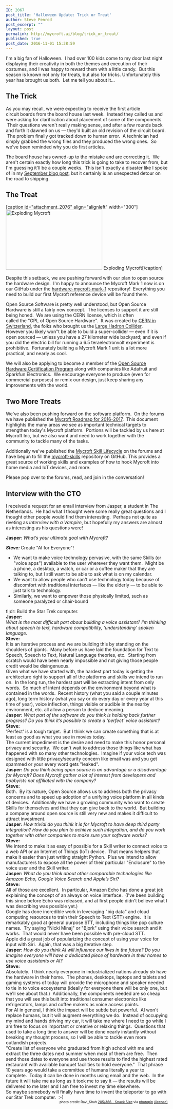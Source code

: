 ```yaml
---
ID: 2067
post_title: 'Halloween Update: Trick or Treat'
author: Steve Penrod
post_excerpt: ""
layout: post
permalink: http://mycroft.ai/blog/trick_or_treat/
published: true
post_date: 2016-11-01 15:38:59
---
```

I'm a big fan of Halloween.  I had over 100 kids come to my door last night displaying their creativity in both the themes and execution of their costumes, and I was happy to reward them with a little candy.  But this season is known not only for treats, but also for tricks. Unfortunately this year has brought us both.  Let me tell you about it...
<h2>The Trick</h2>
As you may recall, we were expecting to receive the first article circuit boards from the board house last week.  Instead they called us and were asking for clarification about placement of some of the components.  Their questions weren't really making sense, and after a few rounds back and forth it dawned on us — they'd built an old revision of the circuit board.  The problem finally got tracked down to human error.  A technician had simply grabbed the wrong files and they produced the wrong ones.  So we've been reminded why you do first articles.

The board house has owned-up to the mistake and are correcting it.  We aren't certain exactly how long this trick is going to take to recover from, but I'm guessing it'll be a couple weeks.  This isn't exactly a disaster like I spoke of in my <a href="https://mycroft.ai/shipping-update-and-launchkc/">September blog post</a>, but it certainly is an unexpected detour on the road to shipping.
<h2>The Treat</h2>
[caption id="attachment_2076" align="alignleft" width="300"]<a href="https://mycroft.ai/wp-content/uploads/2016/11/mycroft-exploded.png"><img class="size-medium wp-image-2076" src="https://mycroft.ai/wp-content/uploads/2016/11/mycroft-exploded-300x187.png" alt="Exploding Mycroft" width="300" height="187" /></a> Exploding Mycroft[/caption]

Despite this setback, we are pushing forward with our plan to open source the hardware design.  I'm happy to announce the Mycroft Mark 1 now is on our GitHub under the <a href="https://github.com/MycroftAI/hardware-mycroft-mark-1">hardware-mycroft-mark-1</a> repository!  Everything you need to build our first Mycroft reference device will be found there.

Open Source Software is pretty well understood, but Open Source Hardware is still a fairly new concept.  The licenses to support it are still being honed.  We are using the CERN license, which is often called the "GPL of Open Source Hardware".  It was created by <a href="http://arstechnica.com/information-technology/2011/07/for-the-good-of-all-of-us-cern-launches-open-source-hardware-effort/">CERN in Switzerland</a>, the folks who brought us the <a href="https://en.wikipedia.org/wiki/Large_Hadron_Collider#Second_run_.282015_onward.29">Large Hadron Collider</a>. However you likely won"t be able to build a super-collider — even if it is open sourced — unless you have a 27 kilometer wide backyard; and even if you did the electric bill for running a 6.5 teraelectronvolt experiment is prohibitive.  Fortunately building a Mycroft Mark 1 unit is a lot more practical, and nearly as cool.

We will also be applying to become a member of the <a href="http://www.oshwa.org/2016/10/07/announcing-the-oshwa-open-source-hardware-certification-program/">Open Source Hardware Certification Program</a> along with companies like Adafruit and Sparkfun Electronics.  We encourage everyone to produce (even for commercial purposes) or remix our design, just keep sharing any improvements with the world.
<h2>Two More Treats</h2>
We've also been pushing forward on the software platform.  On the forums we have published the <a href="https://community.mycroft.ai/t/mycroft-technology-roadmap/1014">Mycroft Roadmap for 2016-2017</a>.  This document highlights the many areas we see as important technical targets to strengthen today's Mycroft platform.  Portions will be tackled by us here at Mycroft Inc, but we also want and need to work together with the community to tackle many of the tasks.

Additionally we've published the <a href="https://community.mycroft.ai/t/mycroft-skill-lifecycle">Mycroft Skill Lifecycle</a> on the forums and have begun to fill the <a href="https://github.com/MycroftAI/mycroft-skills">mycroft-skills</a> repository on GitHub. This provides a great source of working skills and examples of how to hook Mycroft into home media and IoT devices, and more.

Please pop over to the forums, read, and join in the conversation!
<h2>Interview with the CTO</h2>
I received a request for an email interview from Jasper, a student in The Netherlands.  He had what I thought were some really great questions and I thought other people would find them interesting.  Perhaps not quite as riveting as <em>Interview with a Vampire</em>, but hopefully my answers are almost as interesting as his questions were!

<strong>Jasper:
</strong><i>What’s your ultimate goal with Mycroft?</i>

<i><strong>Steve:
</strong></i>Create "AI for Everyone"!
<ul>
 	<li>We want to make voice technology pervasive, with the same Skills (or "voice apps") available to the user wherever they want them.  Might be a phone, a desktop, a watch, or car or a coffee maker that they are talking to, but I still want to be able to ask what is on my calendar.</li>
 	<li>We want to allow people who can't use technology today because of discomfort with traditional interfaces — like the elderly — to be able to just talk to technology.</li>
 	<li>Similarly, we want to empower those physically limited, such as someone paralyzed or chair-bound</li>
</ul>
<div>tl;dr: Build the Star Trek computer.</div>
<div></div>
<div><strong>Jasper:</strong></div>
<div>
<div><em>What is the most difficult part about building a voice assistant? I’m thinking about speech to text, hardware compatibility, ‘understanding’ spoken language.</em></div>
<div></div>
<div><strong>Steve:</strong></div>
</div>
<div>
<div>It is an iterative process and we are building this by standing on the shoulders of giants.  Many before us have laid the foundation for Text to Speech, Speech to Text, Natural Language theories, etc.  Starting from scratch would have been nearly impossible and not giving those people credit would be disingenuous.</div>
<div></div>
<div>Given what we have started with, the hardest part today is getting the architecture right to support all of the platforms and skills we intend to run on.  In the long run, the hardest part will be extracting intent from only words.  So much of intent depends on the environment beyond what is contained in the words.  Recent history (what you said a couple minutes ago), long term history (what you say or do every day or every year at this time of year), voice inflection, things visible or audible in the nearby environment, etc. all allow a person to deduce meaning.</div>
</div>
<div></div>
<div><strong>Jasper:</strong>
<em>What part of the software do you think is holding back further progress? Do you think it’s possible to create a ‘perfect’ voice assistant?</em></div>
<div></div>
<div><strong><strong>Steve:
</strong></strong>
<div>'Perfect' is a tough target.  But I think we can create something that is at least as good as what you see in movies today.</div>
<div>The current impediment is the desire and need to make this honor personal privacy and security.  We can't wait to address those things like what has happened with so many other technologies.  Imagine if your voice tech was designed with little privacy/security concern like email was and you get spammed or your every word gets "leaked".</div>
</div>
<div></div>
<div><strong>Jasper:
</strong><em>Do you think being open source is an advantage or a disadvantage for Mycroft? Does Mycroft gather a lot of interest from developers and hobbyists not affiliated with the company?</em><strong>
</strong></div>
<div></div>
<div><strong>Steve:</strong></div>
<div>Both.  By its nature, Open Source allows us to address both the privacy concerns and to speed up adoption of a unifying voice platform in all kinds of devices.  Additionally we have a growing community who want to create Skills for themselves and that they can give back to the world.  But building a company around open source is still very new and makes it difficult to attract investment.</div>
<div></div>
<div><strong>Jasper:
</strong><em>How trivial do you think it is for Mycroft to have deep third party integration? How do you plan to achieve such integration, and do you work together with other companies to make sure your software works?</em><strong>
</strong></div>
<div></div>
<div><strong>Steve:</strong></div>
<div>
<div>We intend to make it as easy of possible for a Skill writer to connect voice to a web API or an Internet of Things (IoT) device.  That means helpers that make it easier than just writing straight Python.  Plus we intend to allow manufacturers to expose all the power of their particular "Enclosure" to the voice user and the Skill writer.</div>
</div>
<div></div>
<div><strong>Jasper:
</strong><em>What do you think about other comparable technologies like Amazon Echo, Google Voice Search and Apple’s Siri?</em><strong>
</strong></div>
<div></div>
<div><strong><strong>Steve:
</strong></strong>
<div>All of those are excellent.  In particular, Amazon Echo has done a great job explaining the concept of an always on voice interface.  (I've been building this since before Echo was released, and at first people didn't believe what I was describing was possible yet.)</div>
<div></div>
<div>Google has done incredible work in leveraging "big data" and cloud computing resources to train their Speech to Text (STT) engine.  It is remarkably good at general purpose STT, including things like pop culture names.  Try saying "Nicki Minaj" or "Bjork" using their voice search and it works.  That would never have been possible with pre-cloud STT.</div>
<div></div>
<div>Apple did a great job of popularizing the concept of using your voice for input with Siri.  Again, that was a big iterative step.</div>
<div></div>
<div><strong>Jasper:
</strong><em>How do you think AI will influence our lives in the future? Do you imagine everyone will have a dedicated piece of hardware in their homes to use voice assistants or AI?</em><strong>
</strong></div>
</div>
<div></div>
<div><strong>Steve:</strong></div>
<div>
<div>Absolutely.  I think nearly everyone in industrialized nations already <i>do</i> have the hardware in their home.  The phones, desktops, laptops and tablets and gaming systems of today will provide the microphone and speaker needed to tie in to voice ecosystems (ideally for everyone there will be only one, but we'll see about that.)  Additionally, the components needed are so cheap that you will see this built into traditional consumer electronics like refrigerators, lamps and coffee makers as voice access points.</div>
<div></div>
<div>For AI in general, I think the impact will be subtle but powerful.  AI won't replace humans, but it will augment everything we do.  Instead of occupying my mind and hands driving my car, it will take me where I need to go while I am free to focus on important or creative or relaxing things.  Questions that used to take a long time to answer will be done nearly instantly without breaking my thought process, so I will be able to tackle even more outlandish projects.</div>
<div></div>
<div>"Create list of everyone who graduated from high school with me and extract the three dates next summer when most of them are free.  Then send those dates to everyone and use those results to find the highest rated restaurant with available banquet facilities to hold everyone."  That phrase 10 years ago would take a committee of humans literally a year to complete.  Today it can be done in months using email and the web.  In the future it will take me as long as it took me to say it — the results will be delivered to me later and I am free to invest my time elsewhere.</div>
<div></div>
<div>So maybe somebody will finally have time to invent the teleporter to go with our Star Trek computer.  :-)</div>
</div>
<div></div>
<div></div>
<div style="font-size: 75%; text-align: right;">photo credit: Ravi_Shah <a href="http://www.flickr.com/photos/24609568@N04/30153595842">285/366 - Snack Size</a> via <a href="http://photopin.com">photopin</a> <a href="https://creativecommons.org/licenses/by/2.0/">(license)</a></div>